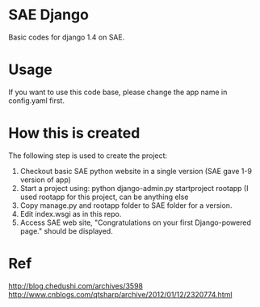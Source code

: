 SAE Django
=========

Basic codes for django 1.4 on SAE.


Usage
=========
If you want to use this code base, please change the app name in config.yaml first.


How this is created
=========
The following step is used to create the project:

1. Checkout basic SAE python website in a single version (SAE gave 1-9 version of app)
2. Start a project using: python django-admin.py startproject rootapp (I used rootapp for this project, can be anything else
3. Copy manage.py and rootapp folder to SAE folder for a version.
4. Edit index.wsgi as in this repo.
5. Access SAE web site, "Congratulations on your first Django-powered page." should be displayed.


Ref
=========

http://blog.chedushi.com/archives/3598
http://www.cnblogs.com/qtsharp/archive/2012/01/12/2320774.html